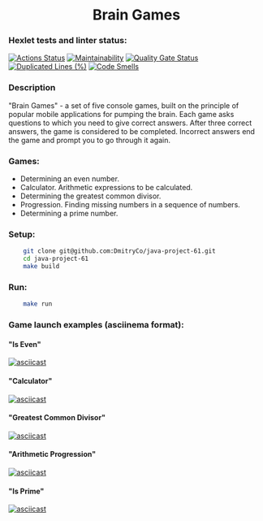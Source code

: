 # <h1 align="center">Brain Games</h1>
### Hexlet tests and linter status:
[![Actions Status](https://github.com/DmitryCo/java-project-61/actions/workflows/hexlet-check.yml/badge.svg)](https://github.com/DmitryCo/java-project-61/actions)
[![Maintainability](https://api.codeclimate.com/v1/badges/bbc5e74e07e9f42af423/maintainability)](https://codeclimate.com/github/DmitryCo/java-project-61/maintainability)
[![Quality Gate Status](https://sonarcloud.io/api/project_badges/measure?project=DmitryCo_java-project-61&metric=alert_status)](https://sonarcloud.io/summary/new_code?id=DmitryCo_java-project-61)
[![Duplicated Lines (%)](https://sonarcloud.io/api/project_badges/measure?project=DmitryCo_java-project-61&metric=duplicated_lines_density)](https://sonarcloud.io/summary/new_code?id=DmitryCo_java-project-61)
[![Code Smells](https://sonarcloud.io/api/project_badges/measure?project=DmitryCo_java-project-61&metric=code_smells)](https://sonarcloud.io/summary/new_code?id=DmitryCo_java-project-61)

### Description
"Brain Games" - a set of five console games, built on the principle of popular mobile applications for pumping the brain. Each game asks questions to which you need to give correct answers. After three correct answers, the game is considered to be completed. Incorrect answers end the game and prompt you to go through it again.
### Games:
* Determining an even number.
* Calculator. Arithmetic expressions to be calculated.
* Determining the greatest common divisor.
* Progression. Finding missing numbers in a sequence of numbers.
* Determining a prime number.

### Setup:
```bash
    git clone git@github.com:DmitryCo/java-project-61.git
    cd java-project-61
    make build
```

### Run:
```bash
    make run
```

### Game launch examples (asciinema format):
#### "Is Even"
[![asciicast](https://asciinema.org/a/589Bo3ZFHtDRtK91oSDjCLIeZ.svg)](https://asciinema.org/a/589Bo3ZFHtDRtK91oSDjCLIeZ)
#### "Calculator"
[![asciicast](https://asciinema.org/a/AM2ikNStqKXjnKLvYIq3POHk0.svg)](https://asciinema.org/a/AM2ikNStqKXjnKLvYIq3POHk0)
#### "Greatest Common Divisor"
[![asciicast](https://asciinema.org/a/jeaKaeQmt3FQSIpDmoTliwBIF.svg)](https://asciinema.org/a/jeaKaeQmt3FQSIpDmoTliwBIF)
#### "Arithmetic Progression"
[![asciicast](https://asciinema.org/a/cDVTmppuv4PAKeLhCQt0rgouH.svg)](https://asciinema.org/a/cDVTmppuv4PAKeLhCQt0rgouH)
#### "Is Prime"
[![asciicast](https://asciinema.org/a/qgZdA6M6btavFURH0zsNfVrTf.svg)](https://asciinema.org/a/qgZdA6M6btavFURH0zsNfVrTf)